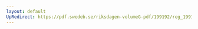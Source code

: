 ```yaml
---
layout: default
UpRedirect: https://pdf.swedeb.se/riksdagen-volumeG-pdf/199192/reg_199192/reg_199192_0013.pdf
---
```

